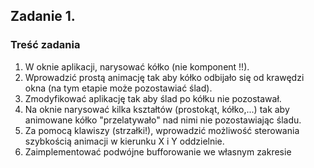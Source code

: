 ## Zadanie 1.
### Treść zadania
1) W oknie aplikacji, narysować kółko (nie komponent !!).
2) Wprowadzić prostą animację tak aby kółko odbijało się od krawędzi
okna (na tym etapie może pozostawiać ślad).
3) Zmodyfikować aplikację tak aby ślad po kółku nie pozostawał.
4) Na oknie narysować kilka kształtów (prostokąt, kółko,...) tak aby
animowane kółko "przelatywało" nad nimi nie pozostawiając śladu.
5) Za pomocą klawiszy (strzałki!), wprowadzić możliwość sterowania
szybkością animacji w kierunku X i Y oddzielnie.
6) Zaimplementować podwójne bufforowanie we własnym zakresie


